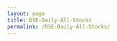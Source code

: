 ```yaml
---
layout: page
title: DSE-Daily-All-Stocks
permalink: /DSE-Daily-All-Stocks/
---
```


<br>
<br>
<div id="output"></div>
<!-- Load Babel -->
<script src="https://unpkg.com/babel-standalone@6/babel.min.js"></script>
<!-- Your custom script here -->
<script type="text/babel">

	var list = ["1JANATAMF","1STPRIMFMF","AAMRANET","AAMRATECH","ABB1STMF","ABBANK","ACFL","ACI","ACIFORMULA","ACMELAB","ACTIVEFINE","ADNTEL","ADVENT","AFCAGRO","AFTABAUTO","AGNISYSL","AGRANINS","AIBL1STIMF","AIL","ALARABANK","AL-HAJTEX","ALIF","ALLTEX","AMANFEED","AMBEEPHA","AMCL(PRAN)","ANLIMAYARN","ANWARGALV","APEXFOODS","APEXFOOT","APEXSPINN","APEXTANRY","APOLOISPAT","ARAMIT","ARAMITCEM","ARGONDENIM","ASIAINS","ASIAPACINS","ATCSLGF","ATLASBANG","AZIZPIPES","BANGAS","BANKASIA","BARKAPOWER","BATASHOE","BATBC","BAYLEASING","BBS","BBSCABLES","BDAUTOCA","BDCOM","BDFINANCE","BDLAMPS","BDTHAI","BDWELDING","BEACHHATCH","BEACONPHAR","BENGALWTL","BERGERPBL","BEXIMCO","BGIC","BIFC","BNICL","BPML","BRACBANK","BSC","BSCCL","BSRMLTD","BSRMSTEEL","BXPHARMA","BXSYNTH","CAPMBDBLMF","CAPMIBBLMF","CENTRALINS","CENTRALPHL","CITYBANK","CITYGENINS","CNATEX","CONFIDCEM","CONTININS","COPPERTECH","CVOPRL","DACCADYE","DAFODILCOM","DBH","DBH1STMF","DELTALIFE","DELTASPINN","DESCO","DESHBANDHU","DHAKABANK","DHAKAINS","DOREENPWR","DSHGARME","DSSL","DULAMIACOT","DUTCHBANGL","EASTERNINS","EASTLAND","EASTRNLUB","EBL","EBL1STMF","EBLNRBMF","ECABLES","EHL","EMERALDOIL","ENVOYTEX","ESQUIRENIT","ETL","EXIM1STMF","EXIMBANK","FAMILYTEX","FARCHEM","FAREASTFIN","FAREASTLIF","FASFIN","FBFIF","FEDERALINS","FEKDIL","FINEFOODS","FIRSTFIN","FIRSTSBANK","FORTUNE","FUWANGCER","FUWANGFOOD","GBBPOWER","GEMINISEA","GENEXIL","GENNEXT","GHAIL","GHCL","GLAXOSMITH","GLOBALINS","GOLDENSON","GP","GPHISPAT","GQBALLPEN","GRAMEENS2","GREENDELMF","GREENDELT","GSPFINANCE","HAKKANIPUL","HEIDELBCEM","HFL","HRTEX","HWAWELLTEX","IBNSINA","IBP","ICB","ICB3RDNRB","ICBAGRANI1","ICBAMCL2ND","ICBEPMF1S1","ICBIBANK","ICBSONALI1","IDLC","IFADAUTOS","IFIC","IFIC1STMF","IFILISLMF1","ILFSL","IMAMBUTTON","INTECH","INTRACO","IPDC","ISLAMIBANK","ISLAMICFIN","ISLAMIINS","ISNLTD","ITC","JAMUNABANK","JAMUNAOIL","JANATAINS","JMISMDL","JUTESPINN","KARNAPHULI","KAY&QUE","KBPPWBIL","KDSALTD","KEYACOSMET","KOHINOOR","KPCL","KPPL","KTL","LANKABAFIN","LEGACYFOOT","LHBL","LIBRAINFU","LINDEBD","LRGLOBMF1","MAKSONSPIN","MALEKSPIN","MARICO","MATINSPINN","MBL1STMF","MEGCONMILK","MEGHNACEM","MEGHNALIFE","MEGHNAPET","MERCANBANK","MERCINS","METROSPIN","MHSML","MICEMENT","MIDASFIN","MIRACLEIND","MITHUNKNIT","MJLBD","MLDYEING","MONNOCERA","MONNOSTAF","MPETROLEUM","MTB","NAHEEACP","NATLIFEINS","NAVANACNG","NBL","NCCBANK","NCCBLMF1","NEWLINE","NFML","NHFIL","NITOLINS","NLI1STMF","NORTHERN","NORTHRNINS","NPOLYMAR","NTC","NTLTUBES","NURANI","OAL","OIMEX","OLYMPIC","ONEBANKLTD","ORIONINFU","ORIONPHARM","PADMALIFE","PADMAOIL","PARAMOUNT","PDL","PENINSULA","PEOPLESINS","PF1STMF","PHARMAID","PHENIXINS","PHOENIXFIN","PHPMF1","PIONEERINS","POPULAR1MF","POPULARLIF","POWERGRID","PRAGATIINS","PRAGATILIF","PREMIERBAN","PREMIERCEM","PREMIERLEA","PRIME1ICBA","PRIMEBANK","PRIMEFIN","PRIMEINSUR","PRIMELIFE","PRIMETEX","PROGRESLIF","PROVATIINS","PTL","PUBALIBANK","PURABIGEN","QUASEMIND","QUEENSOUTH","RAHIMTEXT","RAKCERAMIC","RANFOUNDRY","RDFOOD","RECKITTBEN","REGENTTEX","RELIANCE1","RELIANCINS","RENATA","RENWICKJA","REPUBLIC","RINGSHINE","RNSPIN","RSRMSTEEL","RUNNERAUTO","RUPALIBANK","RUPALIINS","RUPALILIFE","SAFKOSPINN","SAIFPOWER","SAIHAMCOT","SAIHAMTEX","SALAMCRST","SALVOCHEM","SAMATALETH","SAMORITA","SANDHANINS","SAPORTL","SAVAREFR","SEAPEARL","SEBL1STMF","SEMLFBSLGF","SEMLIBBLSF","SEMLLECMF","SHAHJABANK","SHASHADNIM","SHEPHERD","SHURWID","SHYAMPSUG","SIBL","SILCOPHL","SILVAPHL","SIMTEX","SINGERBD","SINOBANGLA","SKTRIMS","SONALIANSH","SONARBAINS","SONARGAON","SOUTHEASTB","SPCERAMICS","SPCL","SQUARETEXT","SQURPHARMA","SSSTEEL","STANCERAM","STANDARINS","STANDBANKL","STYLECRAFT","SUMITPOWER","SUNLIFEINS","TAKAFULINS","TALLUSPIN","TITASGAS","TOSRIFA","TRUSTB1MF","TRUSTBANK","TUNGHAI","UCB","UNIONCAP","UNIQUEHRL","UNITEDAIR","UNITEDFIN","UNITEDINS","UPGDCL","USMANIAGL","UTTARABANK","UTTARAFIN","VAMLBDMF1","VAMLRBBF","VFSTDL","WATACHEM","WMSHIPYARD","YPL","ZAHEENSPIN","ZAHINTEX","ZEALBANGLA"]

var i;

var text = "";

for (i = 0; i < list.length; i++) {
    text +=   `<h1>${list[i]}</h1><br>
    <img src="https://www.amarstock.com/Chart/draw?Code=${list[i]}&OVER=BB(20,2);OverlayV!;();&IND=AreaRSI(14);MACD(12,26,9);&Size=1200*700&cg=1&Cycle=Day1&Start=20190721&End=20200121&Width=1&type=3&bg=white&upColor=Darkgreen&downColor=Red&grid=0&sv=1&dataType=1">
    
    <br>`
  
}


document.getElementById('output').innerHTML = text;
</script>
<style type="text/css">
			#output {
			margin: 0 auto;
			text-align: center;
		}

</style>




